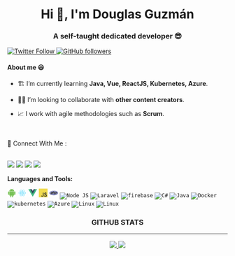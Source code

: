 <h1 align="center">Hi 👋, I'm Douglas Guzmán</h1>
<h3 align="center">A self-taught dedicated developer 😎 </h3>

<a href="https://twitter.com/Gdegentleman_"> ![Twitter Follow](https://img.shields.io/twitter/follow/Gdegentleman_?label=Gdegentleman_&style=social) </a>
<a href="https://github.com/DouglasG96"> ![GitHub followers](https://img.shields.io/github/followers/DouglasG96?label=DouglasG96&style=social) </a>

#### About me 😃

-  🏗 I’m currently learning **Java, Vue, ReactJS, Kubernetes, Azure**.

- 🤲🏼 I’m looking to collaborate with **other content creators**.

- 📈 I work with agile methodologies such as **Scrum**.

 <br>

<p>
  📣 Connect With Me :<br/>
   <br>

<a href="mailto:drgb96@gmail.com?subject=[GitHub]%20🔥%20Want%20To%20contact&body=Hello Douglas Guzman%20..."><img src="https://img.shields.io/badge/e‑mail-D14836.svg?style=for-the-badge&logo=GMail&logoColor=white"/></a>
<a href="https://www.instagram.com/douglasguzman_96/"><img src="https://img.shields.io/badge/instagram-E4405F.svg?style=for-the-badge&logo=instagram&logoColor=white"/></a>
<a href="https://www.linkedin.com/in/douglas-guzman-863b76183/"><img src="https://img.shields.io/badge/linkedin-0077B5.svg?style=for-the-badge&logo=linkedin&logoColor=white"/></a>
<a href="https://twitter.com/Gdegentleman_"><img src="https://img.shields.io/badge/twitter-0077B5.svg?style=for-the-badge&logo=twitter&logoColor=white"/></a>

</p>

**Languages and Tools:**

<code><img height="20" src="https://raw.githubusercontent.com/github/explore/80688e429a7d4ef2fca1e82350fe8e3517d3494d/topics/android/android.png"></code>
<code><img height="20" src="https://raw.githubusercontent.com/github/explore/80688e429a7d4ef2fca1e82350fe8e3517d3494d/topics/react/react.png"></code>
<code><img height="20" src="https://raw.githubusercontent.com/github/explore/80688e429a7d4ef2fca1e82350fe8e3517d3494d/topics/vue/vue.png"></code>
<code><img height="20" src="https://raw.githubusercontent.com/github/explore/80688e429a7d4ef2fca1e82350fe8e3517d3494d/topics/javascript/javascript.png"></code>
<code><img height="20" src="https://raw.githubusercontent.com/github/explore/80688e429a7d4ef2fca1e82350fe8e3517d3494d/topics/php/php.png"></code>
<code><img src="https://www.vectorlogo.zone/logos/nodejs/nodejs-icon.svg" alt="Node JS" width="22" height="22"/></code>
<code><img src="https://www.vectorlogo.zone/logos/laravel/laravel-icon.svg" alt="Laravel" width="22" height="22"/></code>
<code><img src="https://www.vectorlogo.zone/logos/firebase/firebase-icon.svg" alt="firebase" width="22" height="22"/></code>
<code><img src="https://www.vectorlogo.zone/logos/dotnet/dotnet-icon.svg" alt="C#" width="22" height="22"/></code>
<code><img src="https://www.vectorlogo.zone/logos/java/java-icon.svg" alt="Java" width="22" height="22"/></code>
<code><img src="https://www.vectorlogo.zone/logos/docker/docker-icon.svg" alt="Docker" width="22" height="22"/></code>
<code><img src="https://www.vectorlogo.zone/logos/kubernetes/kubernetes-icon.svg" alt="kubernetes" width="22" height="22"/></code>
<code><img src="https://www.vectorlogo.zone/logos/microsoft_azure/microsoft_azure-icon.svg" alt="Azure" width="22" height="22"/></code>
<code><img src="https://www.vectorlogo.zone/logos/linux/linux-icon.svg" alt="Linux" width="22" height="22"/></code>
<code><img src="https://www.vectorlogo.zone/logos/swift/swift-icon.svg" alt="Linux" width="22" height="22"/></code>

<!-- AQUI ESTUVO MUZA PROGRAMMER-->

<h3 align="center">GITHUB STATS<hr/></h3>

<p align="center">
<a href="https://github.com/DouglasG96">
  <img height="180em" src="https://github-readme-stats-eight-theta.vercel.app/api?username=DouglasG96&show_icons=true&theme=dracula&include_all_commits=true&count_private=true"/>
  <img height="180em" src="https://github-readme-stats-eight-theta.vercel.app/api/top-langs/?username=DouglasG96&layout=compact&langs_count=8&theme=merko"/>
</a>
</p>
